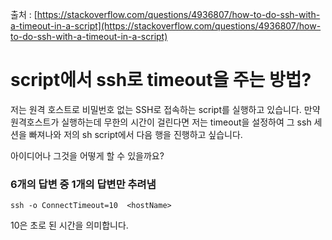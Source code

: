 출처 : [https://stackoverflow.com/questions/4936807/how-to-do-ssh-with-a-timeout-in-a-script](https://stackoverflow.com/questions/4936807/how-to-do-ssh-with-a-timeout-in-a-script)

# script에서 ssh로 timeout을 주는 방법?

저는 원격 호스트로 비밀번호 없는 SSH로 접속하는 script를 실행하고 있습니다. 만약 원격호스트가 실행하는데 무한의 시간이 걸린다면 저는 timeout을 설정하여 그 ssh 세션을 빠져나와 저의 sh script에서 다음 행을 진행하고 싶습니다.

아이디어나 그것을 어떻게 할 수 있을까요?

### 6개의 답변 중 1개의 답변만 추려냄

```shell
ssh -o ConnectTimeout=10  <hostName>
```

10은 초로 된 시간을 의미합니다.
